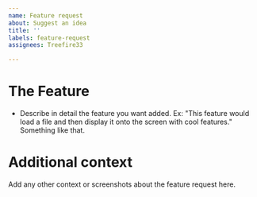 ```yaml
---
name: Feature request
about: Suggest an idea
title: ''
labels: feature-request
assignees: Treefire33

---
```


# The Feature
- Describe in detail the feature you want added. Ex: "This feature would load a file and then display it onto the screen with cool features." Something like that.

# Additional context
Add any other context or screenshots about the feature request here.
